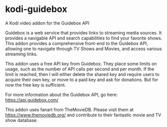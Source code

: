 # kodi-guidebox
A Kodi video addon for the Guidebox API

Guidebox is a web service that provides links to streaming media sources.  It provides a navigable API and search capabilities to find your favorite shows. This addon provides a comprehensive front-end to the Guidebox API, allowing one to navigate through TV Shows and Movies, and access various streaming links.

This addon uses a free API key from Guidebox.  They place some limits on usage, such as the number of API calls per second and per month.  If the limit is reached, then I will either delete the shared key and require users to acquire their own key, or move to a paid key and ask for donations.  But for now the free key is sufficient.

For more information about the Guidebox API, go here: https://api.guidebox.com/

This addon uses fanart from TheMovieDB.  Please visit them at https://www.themoviedb.org/ and contribute to their fantastic movie and TV show database.
